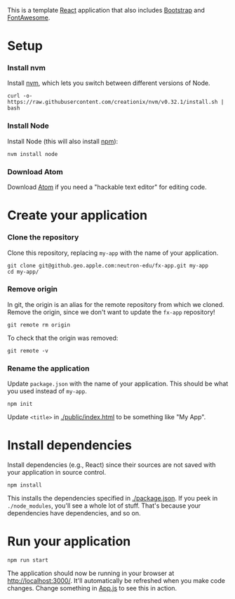 This is a template [React](https://facebook.github.io/react/) application that also includes [Bootstrap](http://getbootstrap.com) and [FontAwesome](http://fontawesome.io/icons/).

# Setup

### Install nvm

Install [nvm](https://github.com/creationix/nvm), which lets you switch between different versions of Node.

```
curl -o- https://raw.githubusercontent.com/creationix/nvm/v0.32.1/install.sh | bash
```

### Install Node

Install Node (this will also install [npm](https://docs.npmjs.com/getting-started/what-is-npm)):

```
nvm install node
```

### Download Atom

Download [Atom](https://atom.io/) if you need a "hackable text editor" for editing code.

# Create your application

### Clone the repository

Clone this repository, replacing `my-app` with the name of your application.

```
git clone git@github.geo.apple.com:neutron-edu/fx-app.git my-app
cd my-app/
```

### Remove origin

In git, the origin is an alias for the remote repository from which we cloned. Remove the origin, since we don't want to update the `fx-app` repository!

```
git remote rm origin
```

To check that the origin was removed:

```
git remote -v
```

### Rename the application

Update `package.json` with the name of your application. This should be what you used instead of `my-app`.

```
npm init
```

Update `<title>` in [./public/index.html](./public/index.html) to be something like "My App".

# Install dependencies

Install dependencies (e.g., React) since their sources are not saved with your application in source control.

```
npm install
```

This installs the dependencies specified in [./package.json](./package.json). If you peek in `./node_modules`, you'll see a whole lot of stuff. That's because your dependencies have dependencies, and so on.

# Run your application

```
npm run start
```

The application should now be running in your browser at [http://localhost:3000/](http://localhost:3000/). It'll automatically be refreshed when you make code changes. Change something in [App.js](./src/App.js) to see this in action.
